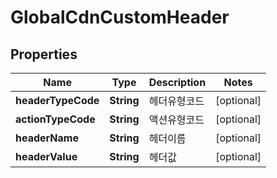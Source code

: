 
# GlobalCdnCustomHeader

## Properties
Name | Type | Description | Notes
------------ | ------------- | ------------- | -------------
**headerTypeCode** | **String** | 헤더유형코드 |  [optional]
**actionTypeCode** | **String** | 액션유형코드 |  [optional]
**headerName** | **String** | 헤더이름 |  [optional]
**headerValue** | **String** | 헤더값 |  [optional]




